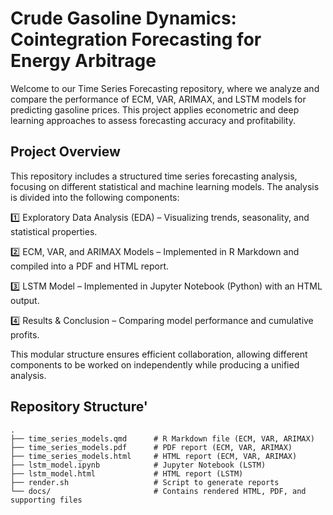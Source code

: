 # Crude Gasoline Dynamics: Cointegration Forecasting for Energy Arbitrage

Welcome to our Time Series Forecasting repository, where we analyze and compare the performance of ECM, VAR, ARIMAX, and LSTM models for predicting gasoline prices. This project applies econometric and deep learning approaches to assess forecasting accuracy and profitability.


## Project Overview
This repository includes a structured time series forecasting analysis, focusing on different statistical and machine learning models. The analysis is divided into the following components:

1️⃣ Exploratory Data Analysis (EDA) – Visualizing trends, seasonality, and statistical properties.

2️⃣ ECM, VAR, and ARIMAX Models – Implemented in R Markdown and compiled into a PDF and HTML report.

3️⃣ LSTM Model – Implemented in Jupyter Notebook (Python) with an HTML output.

4️⃣ Results & Conclusion – Comparing model performance and cumulative profits.

This modular structure ensures efficient collaboration, allowing different components to be worked on independently while producing a unified analysis.

## Repository Structure'
```
.
├── time_series_models.qmd      # R Markdown file (ECM, VAR, ARIMAX)
├── time_series_models.pdf      # PDF report (ECM, VAR, ARIMAX)
├── time_series_models.html     # HTML report (ECM, VAR, ARIMAX)
├── lstm_model.ipynb            # Jupyter Notebook (LSTM)
├── lstm_model.html             # HTML report (LSTM)
├── render.sh                   # Script to generate reports
└── docs/                       # Contains rendered HTML, PDF, and supporting files
```



